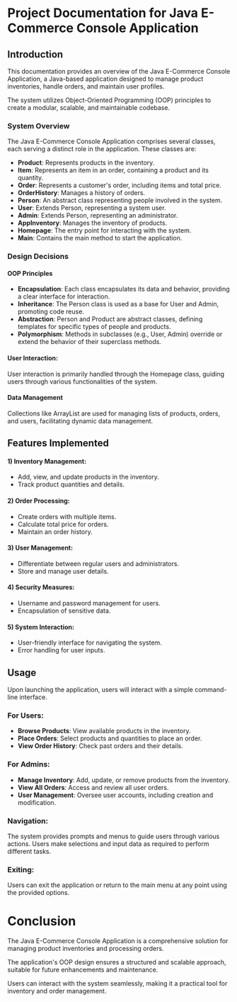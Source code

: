 # Project Documentation for Java E-Commerce Console Application

## Introduction

This documentation provides an overview of the Java E-Commerce Console Application, a Java-based application designed to manage product inventories, handle orders, and maintain user profiles. 

The system utilizes Object-Oriented Programming (OOP) principles to create a modular, scalable, and maintainable codebase.

### System Overview
The Java E-Commerce Console Application comprises several classes, each serving a distinct role in the application. These classes are:

- **Product**: Represents products in the inventory.
- **Item**: Represents an item in an order, containing a product and its quantity.
- **Order**: Represents a customer's order, including items and total price.
- **OrderHistory**: Manages a history of orders.
- **Person**: An abstract class representing people involved in the system.
- **User**: Extends Person, representing a system user.
- **Admin**: Extends Person, representing an administrator.
- **AppInventory**: Manages the inventory of products.
- **Homepage**: The entry point for interacting with the system.
- **Main**: Contains the main method to start the application.

### Design Decisions

#### OOP Principles
- **Encapsulation**: Each class encapsulates its data and behavior, providing a clear interface for interaction.
- **Inheritance**: The Person class is used as a base for User and Admin, promoting code reuse.
- **Abstraction**: Person and Product are abstract classes, defining templates for specific types of people and products.
- **Polymorphism**: Methods in subclasses (e.g., User, Admin) override or extend the behavior of their superclass methods.

#### User Interaction: 
User interaction is primarily handled through the Homepage class, guiding users through various functionalities of the system.

#### Data Management
Collections like ArrayList are used for managing lists of products, orders, and users, facilitating dynamic data management.


## Features Implemented

#### 1) Inventory Management:

- Add, view, and update products in the inventory.
- Track product quantities and details.

#### 2) Order Processing:

- Create orders with multiple items.
- Calculate total price for orders.
- Maintain an order history.

#### 3) User Management:

- Differentiate between regular users and administrators.
- Store and manage user details.

#### 4) Security Measures:

- Username and password management for users.
- Encapsulation of sensitive data.

#### 5) System Interaction:

- User-friendly interface for navigating the system.
- Error handling for user inputs.


## Usage

Upon launching the application, users will interact with a simple command-line interface.

### For Users:

- **Browse Products**: View available products in the inventory.
- **Place Orders**: Select products and quantities to place an order.
- **View Order History**: Check past orders and their details.

### For Admins:

- **Manage Inventory**: Add, update, or remove products from the inventory.
- **View All Orders**: Access and review all user orders.
- **User Management**: Oversee user accounts, including creation and modification.

### Navigation:

The system provides prompts and menus to guide users through various actions.
Users make selections and input data as required to perform different tasks.

### Exiting:

Users can exit the application or return to the main menu at any point using the provided options.


# Conclusion

The Java E-Commerce Console Application is a comprehensive solution for managing product inventories and processing orders. 

The application's OOP design ensures a structured and scalable approach, suitable for future enhancements and maintenance. 

Users can interact with the system seamlessly, making it a practical tool for inventory and order management.
